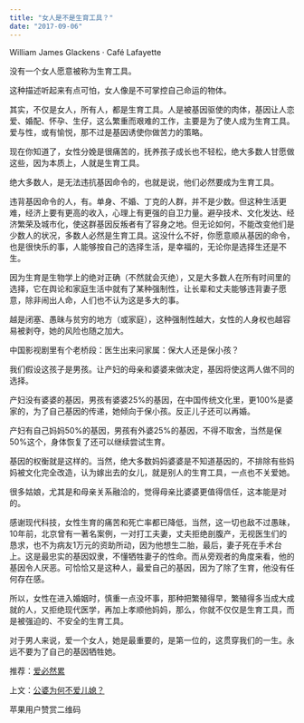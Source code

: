 ```yaml
---
title: "女人是不是生育工具？"
date: "2017-09-06"
---
```


William James Glackens · Café Lafayette

没有一个女人愿意被称为生育工具。

这种描述听起来有点可怕，女人像是不可掌控自己命运的物体。

其实，不仅是女人，所有人，都是生育工具。人是被基因驱使的肉体，基因让人恋爱、婚配、怀孕、生仔，这么繁重而艰难的工作，主要是为了使人成为生育工具。爱与性，或有愉悦，那不过是基因诱使你做苦力的策略。

现在你知道了，女性分娩是很痛苦的，抚养孩子成长也不轻松，绝大多数人甘愿做这些，因为本质上，人就是生育工具。

绝大多数人，是无法违抗基因命令的，也就是说，他们必然要成为生育工具。  

违背基因命令的人，有。单身、不婚、丁克的人群，并不是少数。但这种生活更难，经济上要有更高的收入，心理上有更强的自卫力量。避孕技术、文化发达、经济繁荣及城市化，使这群基因反叛者有了容身之地。但无论如何，不能改变他们是少数人的状况，多数人必然是生育工具。这没什么不好，你愿意顺从基因的命令，也是很快乐的事，人能够按自己的选择生活，是幸福的，无论你是选择生还是不生。

因为生育是生物学上的绝对正确（不然就会灭绝），又是大多数人在所有时间里的选择，它在舆论和家庭生活中就有了某种强制性，让长辈和丈夫能够违背妻子愿意，除非闹出人命，人们也不认为这是多大的事。

越是闭塞、愚昧与贫穷的地方（或家庭），这种强制性越大，女性的人身权也越容易被剥夺，她的风险也随之加大。

中国影视剧里有个老桥段：医生出来问家属：保大人还是保小孩？

我们假设这孩子是男孩。让产妇的母亲和婆婆来做决定，基因将使这两人做不同的选择。

产妇没有婆婆的基因，男孩有婆婆25%的基因，在中国传统文化里，更100%是婆家的，为了自己基因的传递，她倾向于保小孩。反正儿子还可以再婚。

产妇有自己妈妈50%的基因，男孩有外婆25%的基因，不得不取舍，当然是保50%这个，身体恢复了还可以继续尝试生育。

基因的权衡就是这样的。当然，绝大多数妈妈婆婆是不知道基因的，不排除有些妈妈被文化完全改造，认为嫁出去的女儿，就是别人的生育工具，一点也不关爱她。

很多姑娘，尤其是和母亲关系融洽的，觉得母亲比婆婆更值得信任，这本能是对的。

感谢现代科技，女性生育的痛苦和死亡率都已降低，当然，这一切也敌不过愚昧，10年前，北京曾有一著名案例，一对打工夫妻，丈夫拒绝剖腹产，无视医生们的恳求，也不为病友1万元的资助所动，因为他想生二胎，最后，妻子死在手术台上。这是最忠实的基因奴隶，不懂牺牲妻子的性命。而从旁观者的角度来看，他的基因令人厌恶。可恰恰又是这种人，最爱自己的基因，因为了除了生育，他没有任何存在感。

所以，女性在进入婚姻时，慎重一点没坏事，那种把繁殖得早，繁殖得多当成大成就的人，又拒绝现代医学，再加上孝顺他妈妈，那么，你就不仅仅是生育工具，而是被强迫的、不安全的生育工具。

对于男人来说，爱一个女人，她是最重要的，是第一位的，这贯穿我们的一生。永远不要为了自己的基因牺牲她。

推荐：[爱必然累](http://mp.weixin.qq.com/s?__biz=MjM5NDU0Mjk2MQ==&mid=2651623361&idx=1&sn=1955824a15d4e4b2f19d4eb025bb1a35&chksm=bd7e0bdf8a0982c9315a85f8fc285815ccfadcdd51858f90d70685e1dce1308a56ff685996d7&scene=21#wechat_redirect)

上文：[公婆为何不爱儿媳？](http://mp.weixin.qq.com/s?__biz=MjM5NDU0Mjk2MQ==&mid=2651623446&idx=1&sn=a25b9b63a55bbc2c8115ed6019f01030&chksm=bd7e14088a099d1e5e7682ce69f7ec6d822437c2d50156689ce7877f2164a3625b4cae775de5&scene=21#wechat_redirect)

苹果用户赞赏二维码
